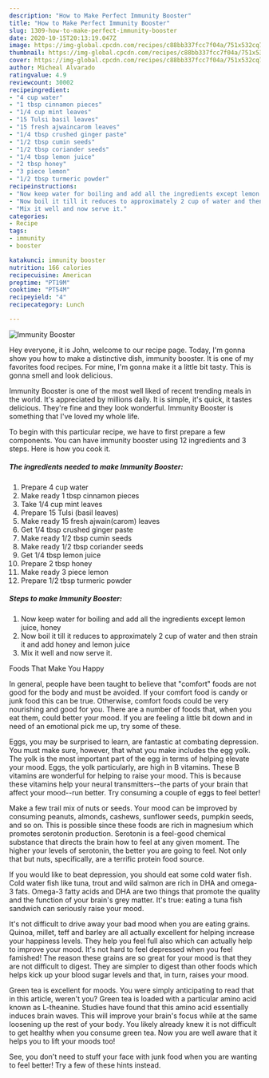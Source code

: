 ```yaml
---
description: "How to Make Perfect Immunity Booster"
title: "How to Make Perfect Immunity Booster"
slug: 1309-how-to-make-perfect-immunity-booster
date: 2020-10-15T20:13:19.047Z
image: https://img-global.cpcdn.com/recipes/c88bb337fcc7f04a/751x532cq70/immunity-booster-recipe-main-photo.jpg
thumbnail: https://img-global.cpcdn.com/recipes/c88bb337fcc7f04a/751x532cq70/immunity-booster-recipe-main-photo.jpg
cover: https://img-global.cpcdn.com/recipes/c88bb337fcc7f04a/751x532cq70/immunity-booster-recipe-main-photo.jpg
author: Micheal Alvarado
ratingvalue: 4.9
reviewcount: 30002
recipeingredient:
- "4 cup water"
- "1 tbsp cinnamon pieces"
- "1/4 cup mint leaves"
- "15 Tulsi basil leaves"
- "15 fresh ajwaincarom leaves"
- "1/4 tbsp crushed ginger paste"
- "1/2 tbsp cumin seeds"
- "1/2 tbsp coriander seeds"
- "1/4 tbsp lemon juice"
- "2 tbsp honey"
- "3 piece lemon"
- "1/2 tbsp turmeric powder"
recipeinstructions:
- "Now keep water for boiling and add all the ingredients except lemon juice, honey"
- "Now boil it till it reduces to approximately 2 cup of water and then strain it and add honey and lemon juice"
- "Mix it well and now serve it."
categories:
- Recipe
tags:
- immunity
- booster

katakunci: immunity booster 
nutrition: 166 calories
recipecuisine: American
preptime: "PT19M"
cooktime: "PT54M"
recipeyield: "4"
recipecategory: Lunch

---
```



![Immunity Booster](https://img-global.cpcdn.com/recipes/c88bb337fcc7f04a/751x532cq70/immunity-booster-recipe-main-photo.jpg)

Hey everyone, it is John, welcome to our recipe page. Today, I'm gonna show you how to make a distinctive dish, immunity booster. It is one of my favorites food recipes. For mine, I'm gonna make it a little bit tasty. This is gonna smell and look delicious.

Immunity Booster is one of the most well liked of recent trending meals in the world. It's appreciated by millions daily. It is simple, it's quick, it tastes delicious. They're fine and they look wonderful. Immunity Booster is something that I've loved my whole life.




To begin with this particular recipe, we have to first prepare a few components. You can have immunity booster using 12 ingredients and 3 steps. Here is how you cook it.

<!--inarticleads1-->

##### The ingredients needed to make Immunity Booster:

1. Prepare 4 cup water
1. Make ready 1 tbsp cinnamon pieces
1. Take 1/4 cup mint leaves
1. Prepare 15 Tulsi (basil leaves)
1. Make ready 15 fresh ajwain(carom) leaves
1. Get 1/4 tbsp crushed ginger paste
1. Make ready 1/2 tbsp cumin seeds
1. Make ready 1/2 tbsp coriander seeds
1. Get 1/4 tbsp lemon juice
1. Prepare 2 tbsp honey
1. Make ready 3 piece lemon
1. Prepare 1/2 tbsp turmeric powder




<!--inarticleads2-->

##### Steps to make Immunity Booster:

1. Now keep water for boiling and add all the ingredients except lemon juice, honey
1. Now boil it till it reduces to approximately 2 cup of water and then strain it and add honey and lemon juice
1. Mix it well and now serve it.




Foods That Make You Happy


In general, people have been taught to believe that "comfort" foods are not good for the body and must be avoided. If your comfort food is candy or junk food this can be true. Otherwise, comfort foods could be very nourishing and good for you. There are a number of foods that, when you eat them, could better your mood. If you are feeling a little bit down and in need of an emotional pick me up, try some of these.

Eggs, you may be surprised to learn, are fantastic at combating depression. You must make sure, however, that what you make includes the egg yolk. The yolk is the most important part of the egg in terms of helping elevate your mood. Eggs, the yolk particularly, are high in B vitamins. These B vitamins are wonderful for helping to raise your mood. This is because these vitamins help your neural transmitters--the parts of your brain that affect your mood--run better. Try consuming a couple of eggs to feel better!

Make a few trail mix of nuts or seeds. Your mood can be improved by consuming peanuts, almonds, cashews, sunflower seeds, pumpkin seeds, and so on. This is possible since these foods are rich in magnesium which promotes serotonin production. Serotonin is a feel-good chemical substance that directs the brain how to feel at any given moment. The higher your levels of serotonin, the better you are going to feel. Not only that but nuts, specifically, are a terrific protein food source.

If you would like to beat depression, you should eat some cold water fish. Cold water fish like tuna, trout and wild salmon are rich in DHA and omega-3 fats. Omega-3 fatty acids and DHA are two things that promote the quality and the function of your brain's grey matter. It's true: eating a tuna fish sandwich can seriously raise your mood. 

It's not difficult to drive away your bad mood when you are eating grains. Quinoa, millet, teff and barley are all actually excellent for helping increase your happiness levels. They help you feel full also which can actually help to improve your mood. It's not hard to feel depressed when you feel famished! The reason these grains are so great for your mood is that they are not difficult to digest. They are simpler to digest than other foods which helps kick up your blood sugar levels and that, in turn, raises your mood.

Green tea is excellent for moods. You were simply anticipating to read that in this article, weren't you? Green tea is loaded with a particular amino acid known as L-theanine. Studies have found that this amino acid essentially induces brain waves. This will improve your brain's focus while at the same loosening up the rest of your body. You likely already knew it is not difficult to get healthy when you consume green tea. Now you are well aware that it helps you to lift your moods too!

See, you don't need to stuff your face with junk food when you are wanting to feel better! Try  a few  of  these  hints  instead.

